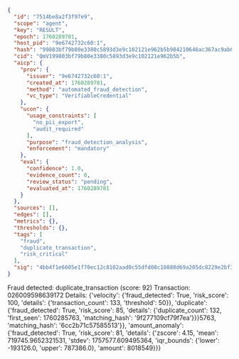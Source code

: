 ```json
{
  "id": "7514be8a2f3f97e9",
  "scope": "agent",
  "key": "RESULT",
  "epoch": 1760289781,
  "host_pid": "9e6742732c60:1",
  "hash": "99803bf79b80e3380c5893d3e9c102121e962b5b984210646ac367ac9ab6748b",
  "cid": "QmV199803bf79b80e3380c5893d3e9c102121e962b5b",
  "aicp": {
    "prov": {
      "issuer": "9e6742732c60:1",
      "created_at": 1760289781,
      "method": "automated_fraud_detection",
      "vc_type": "VerifiableCredential"
    },
    "ucon": {
      "usage_constraints": [
        "no_pii_export",
        "audit_required"
      ],
      "purpose": "fraud_detection_analysis",
      "enforcement": "mandatory"
    },
    "eval": {
      "confidence": 1.0,
      "evidence_count": 0,
      "review_status": "pending",
      "evaluated_at": 1760289781
    }
  },
  "sources": [],
  "edges": [],
  "metrics": {},
  "thresholds": {},
  "tags": [
    "fraud",
    "duplicate_transaction",
    "risk_critical"
  ],
  "sig": "4bb4f1e6605e1f70ec12c8102aad0c55dfd08c18880d69a205dc8229e2bf3c4a"
}
```

Fraud detected: duplicate_transaction (score: 92)
Transaction: 026009598639172
Details: {'velocity': {'fraud_detected': True, 'risk_score': 100, 'details': {'transaction_count': 133, 'threshold': 50}}, 'duplicate': {'fraud_detected': True, 'risk_score': 85, 'details': {'duplicate_count': 132, 'first_seen': 1760285763, 'matching_hash': '9f277109cf79f7ea'}}}5763, 'matching_hash': '6cc2b71c57585513'}}, 'amount_anomaly': {'fraud_detected': True, 'risk_score': 81, 'details': {'zscore': 4.15, 'mean': 719745.9652321531, 'stdev': 1757577.609495364, 'iqr_bounds': {'lower': -193126.0, 'upper': 787386.0}, 'amount': 8018549}}}